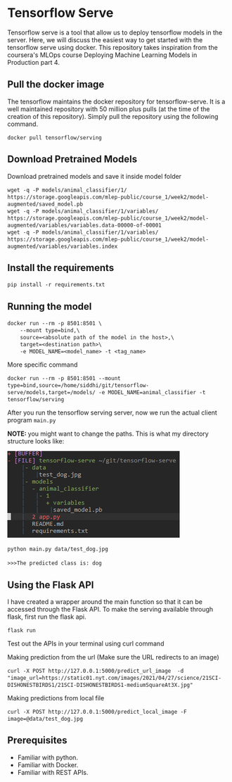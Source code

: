 # Tensorflow Serve

Tensorflow serve is a tool that allow us to deploy tensorflow models in the server. Here, we will discuss the easiest way to get started with the tensorflow serve using docker.
This repository takes inspiration from the coursera's MLOps course Deploying Machine Learning Models in Production part 4.

## Pull the docker image

The tensorflow maintains the docker repository for tensorflow-serve. It is a well maintained repository with 50 million plus pulls (at the time of the creation of this repository).
Simply pull the repository using the following command.

```
docker pull tensorflow/serving
```

## Download Pretrained Models
Download pretrained models and save it inside model folder

```
wget -q -P models/animal_classifier/1/ https://storage.googleapis.com/mlep-public/course_1/week2/model-augmented/saved_model.pb
wget -q -P models/animal_classifier/1/variables/ https://storage.googleapis.com/mlep-public/course_1/week2/model-augmented/variables/variables.data-00000-of-00001
wget -q -P models/animal_classifier/1/variables/ https://storage.googleapis.com/mlep-public/course_1/week2/model-augmented/variables/variables.index
```

## Install the requirements

```
pip install -r requirements.txt
```

## Running the model
```
docker run --rm -p 8501:8501 \
    --mount type=bind,\
    source=<absolute path of the model in the host>,\
    target=<destination path>\
    -e MODEL_NAME=<model_name> -t <tag_name>

```

More specific command
```
docker run --rm -p 8501:8501 --mount type=bind,source=/home/siddhi/git/tensorflow-serve/models,target=/models/ -e MODEL_NAME=animal_classifier -t tensorflow/serving
```

After you run the tensorflow serving server, now we run the actual client program `main.py`

<strong>NOTE: </strong> you might want to change the paths. This is what my directory structure looks like:

<img src = 'resources/directory_structure.png'>

```
python main.py data/test_dog.jpg  

>>>The predicted class is: dog 
```

## Using the Flask API

I have created a wrapper around the main function so that it can be accessed through the Flask API. To make the serving available through flask, first run the flask api.

```
flask run
```

Test out the APIs in your terminal using curl command

Making prediction from the url (Make sure the URL redirects to an image)

``` 
curl -X POST http://127.0.0.1:5000/predict_url_image  -d "image_url=https://static01.nyt.com/images/2021/04/27/science/21SCI-DISHONESTBIRDS1/21SCI-DISHONESTBIRDS1-mediumSquareAt3X.jpg"
```


Making predictions from local file

```
curl -X POST http://127.0.0.1:5000/predict_local_image -F image=@data/test_dog.jpg
```

## Prerequisites

- Familiar with python.
- Familiar with Docker.
- Familiar with REST APIs.
